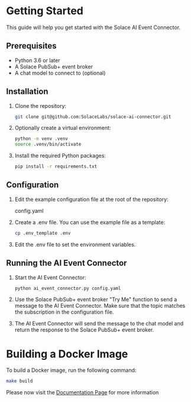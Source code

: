 # Getting Started

This guide will help you get started with the Solace AI Event Connector.

## Prerequisites

- Python 3.6 or later
- A Solace PubSub+ event broker
- A chat model to connect to (optional)

## Installation

1. Clone the repository:

    ```sh
    git clone git@github.com:SolaceLabs/solace-ai-connector.git
    ```

2. Optionally create a virtual environment:

    ```sh
    python -m venv .venv
    source .venv/bin/activate
    ```

3. Install the required Python packages:

    ```sh
    pip install -r requirements.txt
    ```

## Configuration

1. Edit the example configuration file at the root of the repository:

    config.yaml

2. Create a .env file. You can use the example file as a template:

    ```sh
    cp .env_template .env
    ```
    
3. Edit the .env file to set the environment variables.

## Running the AI Event Connector

1. Start the AI Event Connector:

    ```sh
    python ai_event_connector.py config.yaml
    ```

2. Use the Solace PubSub+ event broker "Try Me" function to send a message to the AI Event Connector. Make sure that the topic matches the subscription in the configuration file.

3. The AI Event Connector will send the message to the chat model and return the response to the Solace PubSub+ event broker.


# Building a Docker Image

To build a Docker image, run the following command:

```sh
make build
```

Please now visit the [Documentation Page](index.md) for more information
